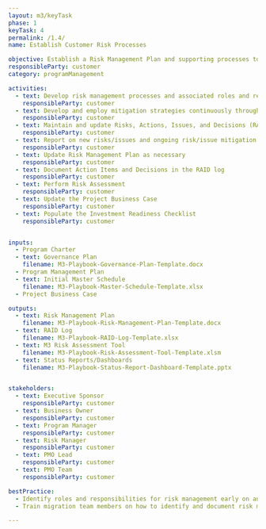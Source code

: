 ```yaml
---
layout: m3/keyTask
phase: 1
keyTask: 4
permalink: /1.4/
name: Establish Customer Risk Processes

objective: Establish a Risk Management Plan and supporting processes to identify risks and develop risk mitigation plans throughout the migration.
responsibleParty: customer
category: programManagement

activities:
  - text: Develop risk management processes and associated roles and responsibilities for identifying and mitigating risks in the Risk Management Plan
    responsibleParty: customer
  - text: Develop and employ mitigation strategies continuously throughout Phase 1
    responsibleParty: customer
  - text: Maintain and update Risks, Actions, Issues, and Decisions (RAID) Log with new risks, changes to existing risks, and status of risk management activities continuously at a minimum of every two weeks throughout Phase 1
    responsibleParty: customer
  - text: Report on new risks/issues and ongoing risk/issue mitigation activities in governance meetings and Status Reports/Dashboards 
    responsibleParty: customer
  - text: Update Risk Management Plan as necessary
    responsibleParty: customer
  - text: Document Action Items and Decisions in the RAID log
    responsibleParty: customer
  - text: Perform Risk Assessment
    responsibleParty: customer
  - text: Update the Project Business Case
    responsibleParty: customer
  - text: Populate the Investment Readiness Checklist
    responsibleParty: customer


inputs:
  - Program Charter
  - text: Governance Plan
    filename: M3-Playbook-Governance-Plan-Template.docx
  - Program Management Plan 
  - text: Initial Master Schedule
    filename: M3-Playbook-Master-Schedule-Template.xlsx
  - Project Business Case

outputs:
  - text: Risk Management Plan
    filename: M3-Playbook-Risk-Management-Plan-Template.docx
  - text: RAID Log
    filename: M3-Playbook-RAID-Log-Template.xlsx
  - text: M3 Risk Assessment Tool
    filename: M3-Playbook-Risk-Assessment-Tool-Template.xlsm
  - text: Status Reports/Dashboards
    filename: M3-Playbook-Status-Report-Dashboard-Template.pptx


stakeholders:
  - text: Executive Sponsor
    responsibleParty: customer
  - text: Business Owner
    responsibleParty: customer
  - text: Program Manager
    responsibleParty: customer
  - text: Risk Manager
    responsibleParty: customer
  - text: PMO Lead
    responsibleParty: customer
  - text: PMO Team
    responsibleParty: customer

bestPractice:
  - Identify roles and responsibilities for risk management early on and establish a risk manager to coordinate all risk management activities throughout the program
  - Train migration team members on how to identify and document risk mitigation plans and how to escalate and communicate to leadership effectively

---
```

